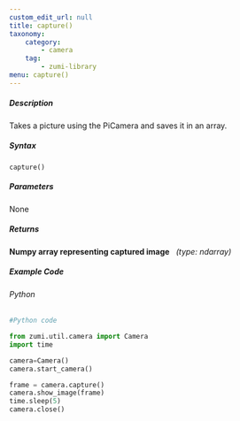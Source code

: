 ```yaml
---
custom_edit_url: null
title: capture()
taxonomy:
    category:
        - camera
    tag:
        - zumi-library
menu: capture()
---
```


##### Description
Takes a picture using the PiCamera and saves it in an array. 

##### Syntax
```capture()```

##### Parameters
None

##### Returns
**Numpy array representing captured image** &nbsp;&nbsp;_(type: ndarray)_

##### Example Code
###### Python
```python
#Python code

from zumi.util.camera import Camera
import time

camera=Camera()
camera.start_camera()

frame = camera.capture()
camera.show_image(frame)
time.sleep(5)   
camera.close()
```